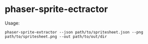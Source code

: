 # phaser-sprite-ectractor
Usage:
```
phaser-sprite-extractor --json path/to/spritesheet.json --png path/to/spritesheet.png --out path/to/out/dir
```
